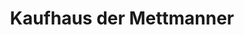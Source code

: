 ---
title: "Kaufhaus der Mettmanner"
url: /mettmann/kaufhaus-der-mettmanner/
shop: Gebrauchtwaren
---
